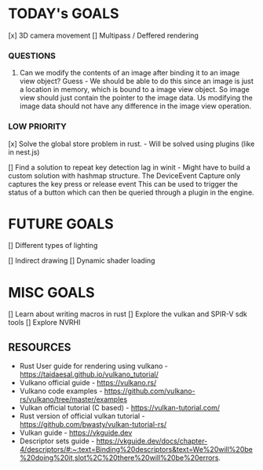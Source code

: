 
# TODAY's GOALS
[x] 3D camera movement
[] Multipass / Deffered rendering

### QUESTIONS
1. Can we modify the contents of an image after binding it to an image view object?
Guess - We should be able to do this since an image is just a location in memory, which is bound to a image view object. So image view should just contain the pointer to the image data. Us modifying the image data should not have any difference in the image view operation.


### LOW PRIORITY
[x] Solve the global store problem in rust. - Will be solved using plugins (like in nest.js)

[] Find a solution to repeat key detection lag in winit - 
    Might have to build a custom solution with hashmap structure.
    The DeviceEvent Capture only captures the key press or release event
    This can be used to trigger the status of a button which can then be queried through a plugin in the engine.



# FUTURE GOALS
[] Different types of lighting

[] Indirect drawing
[] Dynamic shader loading



# MISC GOALS
[] Learn about writing macros in rust
[] Explore the vulkan and SPIR-V sdk tools
[] Explore NVRHI


## RESOURCES
- Rust User guide for rendering using vulkano - https://taidaesal.github.io/vulkano_tutorial/
- Vulkano official guide - https://vulkano.rs/
- Vulkano code examples - https://github.com/vulkano-rs/vulkano/tree/master/examples 
- Vulkan official tutorial (C based) - https://vulkan-tutorial.com/
- Rust version of official vulkan tutorial - https://github.com/bwasty/vulkan-tutorial-rs/
- Vulkan guide - https://vkguide.dev
- Descriptor sets guide - https://vkguide.dev/docs/chapter-4/descriptors/#:~:text=Binding%20descriptors&text=We%20will%20be%20doing%20it,slot%2C%20there%20will%20be%20errors.
